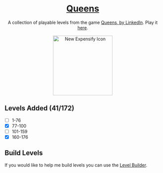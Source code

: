 <div align="center">
  <h1>
    <a href="https://queens-linkedin.vercel.app/">
      Queens
    </a>
  </h1>
  <div>
    A collection of playable levels from the game
    <a href="https://www.linkedin.com/showcase/queens-game">
      Queens, by LinkedIn</a
    >. Play it <a href="https://queensgame.vercel.app/"> here</a>.
  </div>

  <br />
  
  <img src="https://github.com/user-attachments/assets/b75c29d6-546a-43e9-8d40-a5ba7f63b332" width="192" alt="New Expensify Icon">
</div>

## Levels Added (41/172)

- [ ] 1-76
- [x] 77-100
- [ ] 101-159
- [x] 160-176

## Build Levels

If you would like to help me build levels you can use the [Level Builder](https://queens-linkedin.vercel.app/level-builder).
